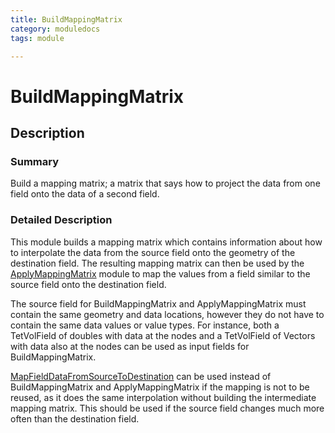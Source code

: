 ```yaml
---
title: BuildMappingMatrix
category: moduledocs
tags: module

---
```


# BuildMappingMatrix

## Description

### Summary

Build a mapping matrix; a matrix that says how to project the data from one field onto the data of a second field.

### Detailed Description

This module builds a mapping matrix which contains information about how to interpolate the data from the source field onto the geometry of the destination field. The resulting mapping matrix can then be used by the [ApplyMappingMatrix](applymappingmatrix) module to map the values from a field similar to the source field onto the destination field.

The source field for BuildMappingMatrix and ApplyMappingMatrix must contain the same geometry and data locations, however they do not have to contain the same data values or value types. For instance, both a TetVolField of doubles with data at the nodes and a TetVolField of Vectors with data also at the nodes can be used as input fields for BuildMappingMatrix.

[MapFieldDataFromSourceToDestination](mapfielddatafromsourcetodestination) can be used instead of BuildMappingMatrix and ApplyMappingMatrix if the mapping is not to be reused, as it does the same interpolation without building the intermediate mapping matrix. This should be used if the source field changes much more often than the destination field.

